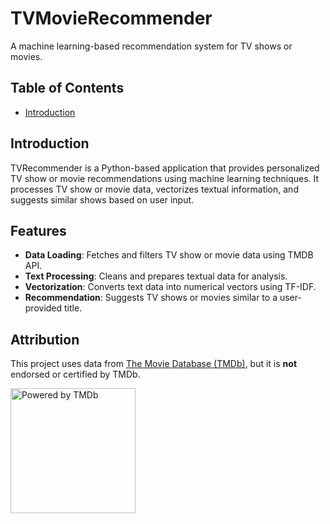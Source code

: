 # TVMovieRecommender

A machine learning-based recommendation system for TV shows or movies.

## Table of Contents

- [Introduction](#introduction)

## Introduction

TVRecommender is a Python-based application that provides personalized TV show or movie recommendations using machine learning techniques. It processes TV show or movie data, vectorizes textual information, and suggests similar shows based on user input.

## Features

- **Data Loading**: Fetches and filters TV show or movie data using TMDB API.
- **Text Processing**: Cleans and prepares textual data for analysis.
- **Vectorization**: Converts text data into numerical vectors using TF-IDF.
- **Recommendation**: Suggests TV shows or movies similar to a user-provided title.

## Attribution

This project uses data from [The Movie Database (TMDb)](https://www.themoviedb.org/), but it is **not** endorsed or certified by TMDb.

<a href="https://www.themoviedb.org/">
    <img src="https://www.themoviedb.org/assets/2/v4/logos/v2/blue_square_2-d537fb228cf3ded904ef09b136fe3fec72548ebc1fea3fbbd1ad9e36364db38b.svg" 
         alt="Powered by TMDb" width="200">
</a>

